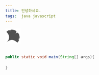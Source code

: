 ```yaml
---
title: 안녕하세요.
tags:  java javascript
---
```

![이미지등록](/assets/images/logo/logo.svg)

```java

public static void main(String[] args){

}
```